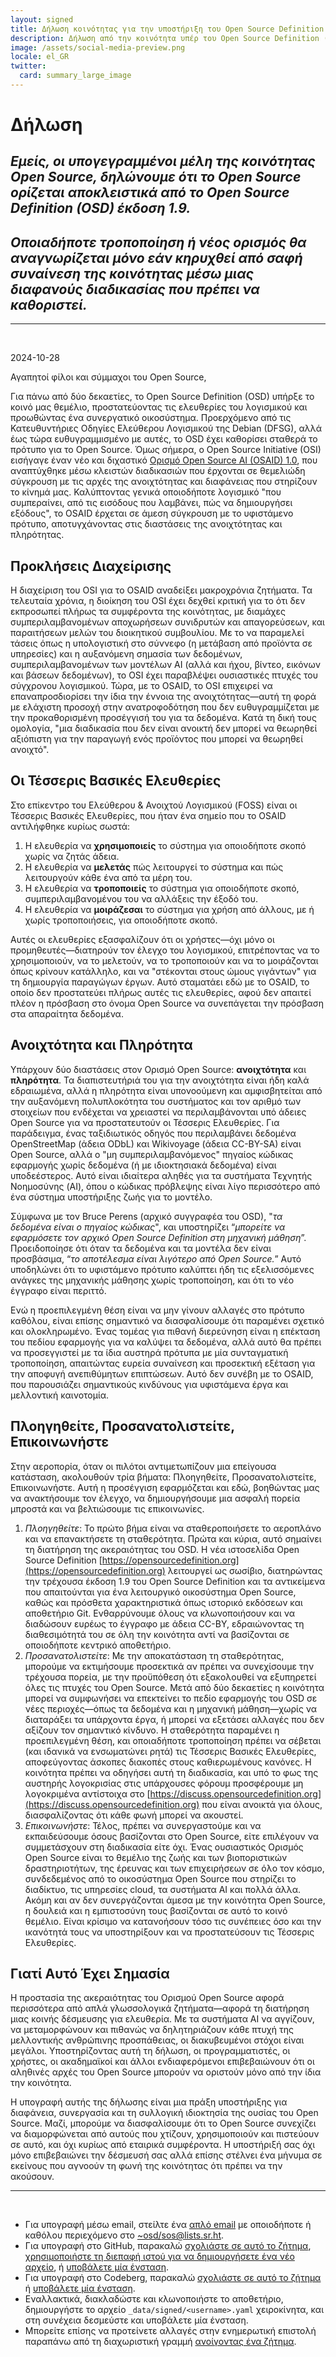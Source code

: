 ```yaml
---
layout: signed
title: Δήλωση κοινότητας για την υποστήριξη του Open Source Definition (OSD)
description: Δήλωση από την κοινότητα υπέρ του Open Source Definition (OSD) έκδοση 1.9
image: /assets/social-media-preview.png
locale: el_GR
twitter:
  card: summary_large_image
---
```


# **Δήλωση**

## *Εμείς, οι υπογεγραμμένοι μέλη της κοινότητας Open Source, δηλώνουμε ότι το Open Source ορίζεται αποκλειστικά από το Open Source Definition (OSD) έκδοση 1.9.*

## *Οποιαδήποτε τροποποίηση ή νέος ορισμός θα αναγνωρίζεται μόνο εάν κηρυχθεί από σαφή συναίνεση της κοινότητας μέσω μιας διαφανούς διαδικασίας που πρέπει να καθοριστεί.*

---
<br>

2024-10-28

Αγαπητοί φίλοι και σύμμαχοι του Open Source,

Για πάνω από δύο δεκαετίες, το Open Source Definition (OSD) υπήρξε το κοινό μας θεμέλιο, προστατεύοντας τις ελευθερίες του λογισμικού και προωθώντας ένα συνεργατικό οικοσύστημα. Προερχόμενο από τις Κατευθυντήριες Οδηγίες Ελεύθερου Λογισμικού της Debian (DFSG), αλλά έως τώρα ευθυγραμμισμένο με αυτές, το OSD έχει καθορίσει σταθερά το πρότυπο για το Open Source. Όμως σήμερα, ο Open Source Initiative (OSI) εισήγαγε έναν νέο και διχαστικό [Ορισμό Open Source AI (OSAID) 1.0](https://opensource.org/ai/open-source-ai-definition), που αναπτύχθηκε μέσω κλειστών διαδικασιών που έρχονται σε θεμελιώδη σύγκρουση με τις αρχές της ανοιχτότητας και διαφάνειας που στηρίζουν το κίνημά μας. Καλύπτοντας γενικά οποιοδήποτε λογισμικό "που συμπεραίνει, από τις εισόδους που λαμβάνει, πώς να δημιουργήσει εξόδους", το OSAID έρχεται σε άμεση σύγκρουση με το υφιστάμενο πρότυπο, αποτυγχάνοντας στις διαστάσεις της ανοιχτότητας και πληρότητας.

## Προκλήσεις Διαχείρισης

Η διαχείριση του OSI για το OSAID αναδείξει μακροχρόνια ζητήματα. Τα τελευταία χρόνια, η διοίκηση του OSI έχει δεχθεί κριτική για το ότι δεν εκπροσωπεί πλήρως τα συμφέροντα της κοινότητας, με διαμάχες συμπεριλαμβανομένων αποχωρήσεων συνιδρυτών και απαγορεύσεων, και παραιτήσεων μελών του διοικητικού συμβουλίου. Με το να παραμελεί τάσεις όπως η υπολογιστική στο σύννεφο (η μετάβαση από προϊόντα σε υπηρεσίες) και η αυξανόμενη σημασία των δεδομένων, συμπεριλαμβανομένων των μοντέλων AI (αλλά και ήχου, βίντεο, εικόνων και βάσεων δεδομένων), το OSI έχει παραβλέψει ουσιαστικές πτυχές του σύγχρονου λογισμικού. Τώρα, με το OSAID, το OSI επιχειρεί να επαναπροσδιορίσει την ίδια την έννοια της ανοιχτότητας—αυτή τη φορά με ελάχιστη προσοχή στην ανατροφοδότηση που δεν ευθυγραμμίζεται με την προκαθορισμένη προσέγγισή του για τα δεδομένα. Κατά τη δική τους ομολογία, "μια διαδικασία που δεν είναι ανοικτή δεν μπορεί να θεωρηθεί αξιόπιστη για την παραγωγή ενός προϊόντος που μπορεί να θεωρηθεί ανοιχτό".

## Οι Τέσσερις Βασικές Ελευθερίες

Στο επίκεντρο του Ελεύθερου & Ανοιχτού Λογισμικού (FOSS) είναι οι Τέσσερις Βασικές Ελευθερίες, που ήταν ένα σημείο που το OSAID αντιλήφθηκε κυρίως σωστά:

1. Η ελευθερία να **χρησιμοποιείς** το σύστημα για οποιοδήποτε σκοπό χωρίς να ζητάς άδεια.
2. Η ελευθερία να **μελετάς** πώς λειτουργεί το σύστημα και πώς λειτουργούν κάθε ένα από τα μέρη του.
3. Η ελευθερία να **τροποποιείς** το σύστημα για οποιοδήποτε σκοπό, συμπεριλαμβανομένου του να αλλάξεις την έξοδό του.
4. Η ελευθερία να **μοιράζεσαι** το σύστημα για χρήση από άλλους, με ή χωρίς τροποποιήσεις, για οποιοδήποτε σκοπό.

Αυτές οι ελευθερίες εξασφαλίζουν ότι οι χρήστες—όχι μόνο οι προμηθευτές—διατηρούν τον έλεγχο του λογισμικού, επιτρέποντας να το χρησιμοποιούν, να το μελετούν, να το τροποποιούν και να το μοιράζονται όπως κρίνουν κατάλληλο, και να "στέκονται στους ώμους γιγάντων" για τη δημιουργία παραγώγων έργων. Αυτό σταματάει εδώ με το OSAID, το οποίο δεν προστατεύει πλήρως αυτές τις ελευθερίες, αφού δεν απαιτεί πλέον η πρόσβαση στο όνομα Open Source να συνεπάγεται την πρόσβαση στα απαραίτητα δεδομένα.

## Ανοιχτότητα και Πληρότητα

Υπάρχουν δύο διαστάσεις στον Ορισμό Open Source: **ανοιχτότητα** και **πληρότητα**. Τα διαπιστευτήριά του για την ανοιχτότητα είναι ήδη καλά εδραιωμένα, αλλά η πληρότητα είναι υπονοούμενη και αμφισβητείται από την αυξανόμενη πολυπλοκότητα του συστήματος και τον αριθμό των στοιχείων που ενδέχεται να χρειαστεί να περιλαμβάνονται υπό άδειες Open Source για να προστατευτούν οι Τέσσερις Ελευθερίες. Για παράδειγμα, ένας ταξιδιωτικός οδηγός που περιλαμβάνει δεδομένα OpenStreetMap (άδεια ODbL) και Wikivoyage (άδεια CC-BY-SA) είναι Open Source, αλλά ο "μη συμπεριλαμβανόμενος" πηγαίος κώδικας εφαρμογής χωρίς δεδομένα (ή με ιδιοκτησιακά δεδομένα) είναι υποδεέστερος. Αυτό είναι ιδιαίτερα αληθές για τα συστήματα Τεχνητής Νοημοσύνης (AI), όπου ο κώδικας πρόβλεψης είναι λίγο περισσότερο από ένα σύστημα υποστήριξης ζωής για το μοντέλο.

Σύμφωνα με τον Bruce Perens (αρχικό συγγραφέα του OSD), "*τα δεδομένα είναι ο πηγαίος κώδικας*", και υποστηρίζει “*μπορείτε να εφαρμόσετε τον αρχικό Open Source Definition στη μηχανική μάθηση*”. Προειδοποίησε ότι όταν τα δεδομένα και τα μοντέλα δεν είναι προσβάσιμα, “*το αποτέλεσμα είναι λιγότερο από Open Source.*” Αυτό υποδηλώνει ότι το υφιστάμενο πρότυπο καλύπτει ήδη τις εξελισσόμενες ανάγκες της μηχανικής μάθησης χωρίς τροποποίηση, και ότι το νέο έγγραφο είναι περιττό.

Ενώ η προεπιλεγμένη θέση είναι να μην γίνουν αλλαγές στο πρότυπο καθόλου, είναι επίσης σημαντικό να διασφαλίσουμε ότι παραμένει σχετικό και ολοκληρωμένο. Ένας τομέας για πιθανή διερεύνηση είναι η επέκταση του πεδίου εφαρμογής για να καλύψει τα δεδομένα, αλλά αυτό θα πρέπει να προσεγγιστεί με τα ίδια αυστηρά πρότυπα με μία συνταγματική τροποποίηση, απαιτώντας ευρεία συναίνεση και προσεκτική εξέταση για την αποφυγή ανεπιθύμητων επιπτώσεων. Αυτό δεν συνέβη με το OSAID, που παρουσιάζει σημαντικούς κινδύνους για υφιστάμενα έργα και μελλοντική καινοτομία.

## Πλοηγηθείτε, Προσανατολιστείτε, Επικοινωνήστε

Στην αεροπορία, όταν οι πιλότοι αντιμετωπίζουν μια επείγουσα κατάσταση, ακολουθούν τρία βήματα: Πλοηγηθείτε, Προσανατολιστείτε, Επικοινωνήστε. Αυτή η προσέγγιση εφαρμόζεται και εδώ, βοηθώντας μας να ανακτήσουμε τον έλεγχο, να δημιουργήσουμε μια ασφαλή πορεία μπροστά και να βελτιώσουμε τις επικοινωνίες.

1.	*Πλοηγηθείτε*: Το πρώτο βήμα είναι να σταθεροποιήσετε το αεροπλάνο και να επανακτήσετε τη σταθερότητα. Πρώτα και κύρια, αυτό σημαίνει τη διατήρηση της ακεραιότητας του OSD. Η νέα ιστοσελίδα Open Source Definition [https://opensourcedefinition.org](https://opensourcedefinition.org) λειτουργεί ως σωσίβιο, διατηρώντας την τρέχουσα έκδοση 1.9 του Open Source Definition και τα αντικείμενα που απαιτούνται για ένα λειτουργικό οικοσύστημα Open Source, καθώς και πρόσθετα χαρακτηριστικά όπως ιστορικό εκδόσεων και αποθετήριο Git. Ενθαρρύνουμε όλους να κλωνοποιήσουν και να διαδώσουν ευρέως το έγγραφο με άδεια CC-BY, εδραιώνοντας τη διαθεσιμότητά του σε όλη την κοινότητα αντί να βασίζονται σε οποιοδήποτε κεντρικό αποθετήριο.
2.	*Προσανατολιστείτε*: Με την αποκατάσταση τη σταθερότητας, μπορούμε να εκτιμήσουμε προσεκτικά αν πρέπει να συνεχίσουμε την τρέχουσα πορεία, με την προϋπόθεση ότι εξακολουθεί να εξυπηρετεί όλες τις πτυχές του Open Source. Μετά από δύο δεκαετίες η κοινότητα μπορεί να συμφωνήσει να επεκτείνει το πεδίο εφαρμογής του OSD σε νέες περιοχές—όπως τα δεδομένα και η μηχανική μάθηση—χωρίς να διαταράξει τα υπάρχοντα έργα, ή μπορεί να εξετάσει αλλαγές που δεν αξίζουν τον σημαντικό κίνδυνο. Η σταθερότητα παραμένει η προεπιλεγμένη θέση, και οποιαδήποτε τροποποίηση πρέπει να σέβεται (και ιδανικά να ενσωματώνει ρητά) τις Τέσσερις Βασικές Ελευθερίες, αποφεύγοντας άσκοπες διακοπές στους καθιερωμένους κανόνες. Η κοινότητα πρέπει να οδηγήσει αυτή τη διαδικασία, και υπό το φως της αυστηρής λογοκρισίας στις υπάρχουσες φόρουμ  προσφέρουμε μη λογοκριμένα αντίστοιχα στο [https://discuss.opensourcedefinition.org](https://discuss.opensourcedefinition.org) που είναι ανοικτά για όλους, διασφαλίζοντας ότι κάθε φωνή μπορεί να ακουστεί.
3.	*Επικοινωνήστε*: Τέλος, πρέπει να συνεργαστούμε και να εκπαιδεύσουμε όσους βασίζονται στο Open Source, είτε επιλέγουν να συμμετάσχουν στη διαδικασία είτε όχι. Ένας ουσιαστικός Ορισμός Open Source είναι το θεμέλιο της ζωής και των βιοποριστικών δραστηριοτήτων, της έρευνας και των επιχειρήσεων σε όλο τον κόσμο, συνδεδεμένος από το οικοσύστημα Open Source που στηρίζει το διαδίκτυο, τις υπηρεσίες cloud, τα συστήματα AI και πολλά άλλα. Ακόμη και αν δεν συνεργάζονται άμεσα με την κοινότητα Open Source, η δουλειά και η εμπιστοσύνη τους βασίζονται σε αυτό το κοινό θεμέλιο. Είναι κρίσιμο να κατανοήσουν τόσο τις συνέπειες όσο και την ικανότητά τους να υποστηρίξουν και να προστατεύσουν τις Τέσσερις Ελευθερίες.

## Γιατί Αυτό Έχει Σημασία

Η προστασία της ακεραιότητας του Ορισμού Open Source αφορά περισσότερα από απλά γλωσσολογικά ζητήματα—αφορά τη διατήρηση μιας κοινής δέσμευσης για ελευθερία. Με τα συστήματα AI να αγγίζουν, να μεταμορφώνουν και πιθανώς να δηλητηριάζουν κάθε πτυχή της μελλοντικής ανθρώπινης προσπάθειας, οι διακυβευμένοι στόχοι είναι μεγάλοι. Υποστηρίζοντας αυτή τη δήλωση, οι προγραμματιστές, οι χρήστες, οι ακαδημαϊκοί και άλλοι ενδιαφερόμενοι επιβεβαιώνουν ότι οι αληθινές αρχές του Open Source μπορούν να οριστούν μόνο από την ίδια την κοινότητα.

Η υπογραφή αυτής της δήλωσης είναι μια πράξη υποστήριξης για διαφάνεια, συνεργασία και τη συλλογική ιδιοκτησία της ουσίας του Open Source. Μαζί, μπορούμε να διασφαλίσουμε ότι το Open Source συνεχίζει να διαμορφώνεται από αυτούς που χτίζουν, χρησιμοποιούν και πιστεύουν σε αυτό, και όχι κυρίως από εταιρικά συμφέροντα. Η υποστήριξή σας όχι μόνο επιβεβαιώνει την δέσμευσή σας αλλά επίσης στέλνει ένα μήνυμα σε εκείνους που αγνοούν τη φωνή της κοινότητας ότι πρέπει να την ακούσουν.

---
<br>

- Για υπογραφή μέσω email, στείλτε ένα [απλό email](https://useplaintext.email/) με οποιοδήποτε ή καθόλου περιεχόμενο στο [~osd/sos@lists.sr.ht](mailto:~osd/sos@lists.sr.ht).
- Για υπογραφή στο GitHub, παρακαλώ [σχολιάστε σε αυτό το ζήτημα](https://github.com/OpenSourceDefinition/sos/issues/1), [χρησιμοποιήστε τη διεπαφή ιστού για να δημιουργήσετε ένα νέο αρχείο](https://github.com/OpenSourceDefinition/sos/new/main/_data/signed), ή [υποβάλετε μία ένσταση](https://github.com/OpenSourceDefinition/sos/pulls).
- Για υπογραφή στο Codeberg, παρακαλώ [σχολιάστε σε αυτό το ζήτημα](https://codeberg.org/osd/sos/issues/1) ή [υποβάλετε μία ένσταση](https://codeberg.org/osd/sos/pulls).
- Εναλλακτικά, διακλαδώστε και κλωνοποιήστε το αποθετήριο, δημιουργήστε το αρχείο `_data/signed/<username>.yaml` χειροκίνητα, και στη συνέχεια δεσμεύστε και υποβάλετε μία ένσταση.
- Μπορείτε επίσης να προτείνετε αλλαγές στην ενημερωτική επιστολή παραπάνω από τη διαχωριστική γραμμή [ανοίγοντας ένα ζήτημα](https://codeberg.org/osd/sos/issues).